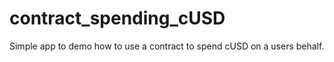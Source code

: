 # contract_spending_cUSD
 Simple app to demo how to use a contract to spend cUSD on a users behalf.
